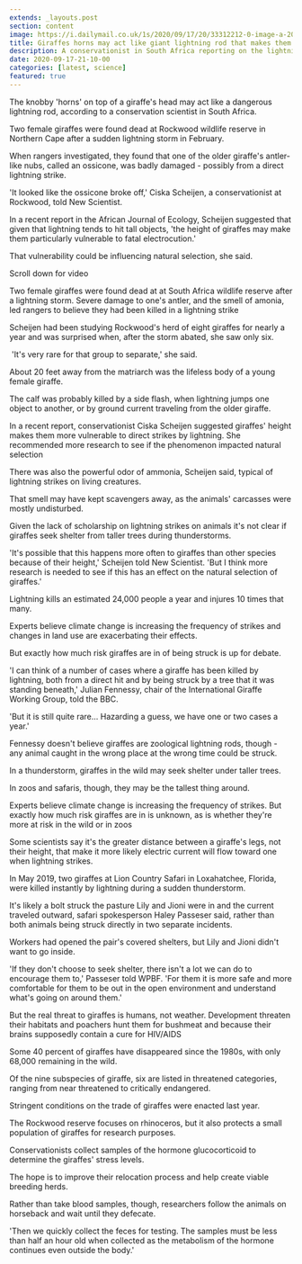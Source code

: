 ```yaml
---
extends: _layouts.post
section: content
image: https://i.dailymail.co.uk/1s/2020/09/17/20/33312212-0-image-a-20_1600369810098.jpg 
title: Giraffes horns may act like giant lightning rod that makes them vulnerable to fatal electrocution 
description: A conservationist in South Africa reporting on the lightning deaths of two giraffes says the animals height  and horns make them vulnerable to fatal electrocution, as it acts like lighting rods. 
date: 2020-09-17-21-10-00 
categories: [latest, science] 
featured: true 
--- 
```

The knobby 'horns' on top of a giraffe's head may act like a dangerous lightning rod, according to a conservation scientist in South Africa.

Two female giraffes were found dead at Rockwood wildlife reserve in Northern Cape after a sudden lightning storm in February.

When rangers investigated, they found that one of the older giraffe's antler-like nubs, called an ossicone, was badly damaged - possibly from a direct lightning strike.

'It looked like the ossicone broke off,' Ciska Scheijen, a conservationist at Rockwood, told New Scientist.

In a recent report in the African Journal of Ecology, Scheijen suggested that given that lightning tends to hit tall objects, 'the height of giraffes may make them particularly vulnerable to fatal electrocution.'

That vulnerability could be influencing natural selection, she said. 

Scroll down for video 

Two female giraffes were found dead at at South Africa wildlife reserve after a lightning storm. Severe damage to one's antler, and the smell of amonia, led rangers to believe they had been killed in a lightning strike

Scheijen had been studying Rockwood's herd of eight giraffes for nearly a year and was surprised when, after the storm abated, she saw only six. 

 'It's very rare for that group to separate,' she said.

About 20 feet away from the matriarch was the lifeless body of a young female giraffe. 

The calf was probably killed by a side flash, when lightning jumps one object to another, or by ground current traveling from the older giraffe. 

In a recent report, conservationist Ciska Scheijen suggested giraffes' height makes them more vulnerable to direct strikes by lightning. She recommended more research to see if the phenomenon impacted natural selection

There was also the powerful odor of ammonia, Scheijen said, typical of lightning strikes on living creatures.

That smell may have kept scavengers away, as the animals' carcasses were mostly undisturbed.

Given the lack of scholarship on lightning strikes on animals it's not clear if giraffes seek shelter from taller trees during thunderstorms.

'It's possible that this happens more often to giraffes than other species because of their height,' Scheijen told New Scientist. 'But I think more research is needed to see if this has an effect on the natural selection of giraffes.'

Lightning kills an estimated 24,000 people a year and injures 10 times that many.

Experts believe climate change is increasing the frequency of strikes and changes in land use are exacerbating their effects.

But exactly how much risk giraffes are in of being struck is up for debate.

'I can think of a number of cases where a giraffe has been killed by lightning, both from a direct hit and by being struck by a tree that it was standing beneath,' Julian Fennessy, chair of the International Giraffe Working Group, told the BBC.

'But it is still quite rare... Hazarding a guess, we have one or two cases a year.'

Fennessy doesn't believe giraffes are zoological lightning rods, though - any animal caught in the wrong place at the wrong time could be struck.

In a thunderstorm, giraffes in the wild may seek shelter under taller trees.

In zoos and safaris, though, they may be the tallest thing around.

Experts believe climate change is increasing the frequency of strikes. But exactly how much risk giraffes are in is unknown, as is whether they're more at risk in the wild or in zoos

Some scientists say it's the greater distance between a giraffe's legs, not their height, that make it more likely electric current will flow toward one when lightning strikes. 

In May 2019, two giraffes at Lion Country Safari in Loxahatchee, Florida, were killed instantly by lightning during a sudden thunderstorm.

It's likely a bolt struck the pasture Lily and Jioni were in and the current traveled outward, safari spokesperson Haley Passeser said, rather than both animals being struck directly in two separate incidents.

Workers had opened the pair's covered shelters, but Lily and Jioni didn't want to go inside.

'If they don't choose to seek shelter, there isn't a lot we can do to encourage them to,' Passeser told WPBF. 'For them it is more safe and more comfortable for them to be out in the open environment and understand what's going on around them.'

But the real threat to giraffes is humans, not weather. Development threaten their habitats and poachers hunt them for bushmeat and because their brains supposedly contain a cure for HIV/AIDS

Some 40 percent of giraffes have disappeared since the 1980s, with only 68,000 remaining in the wild.

Of the nine subspecies of giraffe, six are listed in threatened categories, ranging from near threatened to critically endangered.

Stringent conditions on the trade of giraffes were enacted last year.

The Rockwood reserve focuses on rhinoceros, but it also protects a small population of giraffes for research purposes.

Conservationists collect samples of the hormone glucocorticoid to determine the giraffes' stress levels.

The hope is to improve their relocation process and help create viable breeding herds.

Rather than take blood samples, though, researchers follow the animals on horseback and wait until they defecate.

'Then we quickly collect the feces for testing. The samples must be less than half an hour old when collected as the metabolism of the hormone continues even outside the body.'


